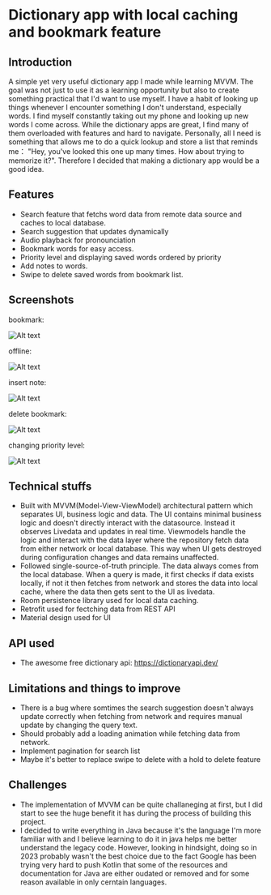 # Dictionary app with local caching and bookmark feature
 

## Introduction
A simple yet very useful dictionary app I made while learning MVVM. The goal was not just to use it as a learning opportunity but also to create something practical that I'd want to use myself. I have a habit of looking up things whenever I encounter something I don't understand, especially words. I find myself constantly taking out my phone and looking up new words I come across. While the dictionary apps are great, I find many of them overloaded with features and hard to navigate. Personally, all I need is something that allows me to do a quick lookup and store a list that reminds me： "Hey, you've looked this one up many times. How about trying to memorize it?". Therefore I decided that making a dictionary app would be a good idea. 

## Features

- Search feature that fetchs word data from remote data source and caches to local database.
- Search suggestion that updates dynamically
- Audio playback for pronounciation
- Bookmark words for easy access.
- Priority level and displaying saved words ordered by priority
- Add notes to words.
- Swipe to delete saved words from bookmark list.

## Screenshots
bookmark:

![Alt text](screenshots/bookmark.gif)

offline:

![Alt text](screenshots/offline.gif)

insert note:

![Alt text](screenshots/add_note.gif)

delete bookmark:

![Alt text](screenshots/delete.gif)

changing priority level:

![Alt text](screenshots/priority.gif)

## Technical stuffs
- Built with MVVM(Model-View-ViewModel) architectural pattern which separates UI, business logic and data. The UI contains minimal business logic and doesn't directly interact with the datasource. Instead it observes Livedata and updates in real time. Viewmodels handle the logic and interact with the data layer where the repository fetch data from either network or local database. This way when UI gets destroyed during configuration changes and data remains unaffected.
- Followed single-source-of-truth principle. The data always comes from the local database. When a query is made, it first checks if data exists locally, if not it then fetches from network and stores the data into local cache, where the data then gets sent to the UI as livedata.
- Room persistence library used for local data caching.
- Retrofit used for fectching data from REST API
- Material design used for UI

## API used
- The awesome free dictionary api: https://dictionaryapi.dev/

## Limitations and things to improve
- There is a bug where somtimes the search suggestion doesn't always update correctly when fetching from network and requires manual update by changing the query text.
- Should probably add a loading animation while fetching data from network.
- Implement pagination for search list
- Maybe it's better to replace swipe to delete with a hold to delete feature

## Challenges
- The implementation of MVVM can be quite challaneging at first, but I did start to see the huge benefit it has during the process of building this project.
- I decided to write everything in Java because it's the language I'm more familiar with and I believe learning to do it in java helps me better understand the legacy code. However, looking in hindsight, doing so in 2023 probably wasn't the best choice due to the fact Google has been trying very hard to push Kotlin that some of the resources and documentation for Java are either oudated or removed and for some reason available in only cerntain languages. 




